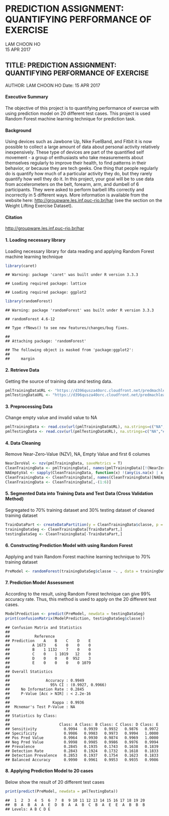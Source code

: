 # PREDICTION ASSIGNMENT: QUANTIFYING PERFORMANCE OF EXERCISE
LAM CHOON HO  
15 APR 2017  


## TITLE: PREDICTION ASSIGNMENT: QUANTIFYING PERFORMANCE OF EXERCISE
AUTHOR: LAM CHOON HO
Date: 15 APR 2017

#### Executive Summary
The objective of this project is to quantifying performance of exercse with using prediction model on 20 different test cases. This project is used Random Forest machine learning technique 
for prediction task.

#### Background
Using devices such as Jawbone Up, Nike FuelBand, and Fitbit it is now possible to collect a large amount of data about personal activity relatively inexpensively. These type of devices are part of the quantified self movement - a group of enthusiasts who take measurements about themselves regularly to improve their health, to find patterns in their behavior, or because they are tech geeks. One thing that people regularly do is quantify how much of a particular activity they do, but they rarely quantify how well they do it. In this project, your goal will be to use data from accelerometers on the belt, forearm, arm, and dumbell of 6 participants. They were asked to perform barbell lifts correctly and incorrectly in 5 different ways. More information is available from the website here: http://groupware.les.inf.puc-rio.br/har (see the section on the Weight Lifting Exercise Dataset).

#### Citation
http://groupware.les.inf.puc-rio.br/har

#### 1. Loading necessary library
Loading necessary library for data reading and applying Random Forest machine learning technique

```r
library(caret)
```

```
## Warning: package 'caret' was built under R version 3.3.3
```

```
## Loading required package: lattice
```

```
## Loading required package: ggplot2
```

```r
library(randomForest)
```

```
## Warning: package 'randomForest' was built under R version 3.3.3
```

```
## randomForest 4.6-12
```

```
## Type rfNews() to see new features/changes/bug fixes.
```

```
## 
## Attaching package: 'randomForest'
```

```
## The following object is masked from 'package:ggplot2':
## 
##     margin
```

#### 2. Retrieve Data
Getting the source of training data and testing data.

```r
pmlTrainingDataURL <- "https://d396qusza40orc.cloudfront.net/predmachlearn/pml-training.csv"
pmlTestingDataURL <- "https://d396qusza40orc.cloudfront.net/predmachlearn/pml-testing.csv"
```

#### 3. Preprocessing Data
Change empty value and invalid value to NA

```r
pmlTrainingData <- read.csv(url(pmlTrainingDataURL), na.strings=c("NA","#DIV/0!",""))
pmlTestingData <- read.csv(url(pmlTestingDataURL), na.strings=c("NA","#DIV/0!",""))
```

#### 4. Data Cleaning
Remove Near-Zero-Value (NZV), NA, Empty Value and first 6 columes

```r
NearZeroVal <- nzv(pmlTrainingData, saveMetrics = T)
CleanTrainingData <- pmlTrainingData[, names(pmlTrainingData)[!(NearZeroVal[, 4])]]
NAEmptyVal <- sapply(CleanTrainingData, function(x) !(any(is.na(x) | x == "")))
CleanTrainingData <- CleanTrainingData[, names(CleanTrainingData)[NAEmptyVal]]
CleanTrainingData <- CleanTrainingData[,-(1:6)]
```

#### 5. Segmented Data into Training Data and Test Data (Cross Validation Method)
Segregated to 70% training dataset and 30% testing dataset of cleaned training dataset

```r
TrainDataPart <- createDataPartition(y = CleanTrainingData$classe, p = 0.7, list = FALSE)
trainingDataSeg <- CleanTrainingData[TrainDataPart,]
testingDataSeg <- CleanTrainingData[-TrainDataPart,]
```

#### 6. Constructing Prediction Model with using Random Forest
Applying and train Random Forest machine learning technique to 70% training dataset

```r
PreModel <- randomForest(trainingDataSeg$classe ~. , data = trainingDataSeg)
```

#### 7. Prediction Model Assessment
According to the result, using Random Forest technique can give 99% accuracy rate. Thus,
this method is used to apply on the 20 different test cases.

```r
ModelPrediction <- predict(PreModel, newdata = testingDataSeg)
print(confusionMatrix(ModelPrediction, testingDataSeg$classe))
```

```
## Confusion Matrix and Statistics
## 
##           Reference
## Prediction    A    B    C    D    E
##          A 1673    6    0    0    0
##          B    1 1132    7    0    0
##          C    0    1 1019   12    0
##          D    0    0    0  952    3
##          E    0    0    0    0 1079
## 
## Overall Statistics
##                                           
##                Accuracy : 0.9949          
##                  95% CI : (0.9927, 0.9966)
##     No Information Rate : 0.2845          
##     P-Value [Acc > NIR] : < 2.2e-16       
##                                           
##                   Kappa : 0.9936          
##  Mcnemar's Test P-Value : NA              
## 
## Statistics by Class:
## 
##                      Class: A Class: B Class: C Class: D Class: E
## Sensitivity            0.9994   0.9939   0.9932   0.9876   0.9972
## Specificity            0.9986   0.9983   0.9973   0.9994   1.0000
## Pos Pred Value         0.9964   0.9930   0.9874   0.9969   1.0000
## Neg Pred Value         0.9998   0.9985   0.9986   0.9976   0.9994
## Prevalence             0.2845   0.1935   0.1743   0.1638   0.1839
## Detection Rate         0.2843   0.1924   0.1732   0.1618   0.1833
## Detection Prevalence   0.2853   0.1937   0.1754   0.1623   0.1833
## Balanced Accuracy      0.9990   0.9961   0.9953   0.9935   0.9986
```

#### 8. Applying Prediction Model to 20 cases
Below show the result of 20 different test cases

```r
print(predict(PreModel, newdata = pmlTestingData))
```

```
##  1  2  3  4  5  6  7  8  9 10 11 12 13 14 15 16 17 18 19 20 
##  B  A  B  A  A  E  D  B  A  A  B  C  B  A  E  E  A  B  B  B 
## Levels: A B C D E
```

